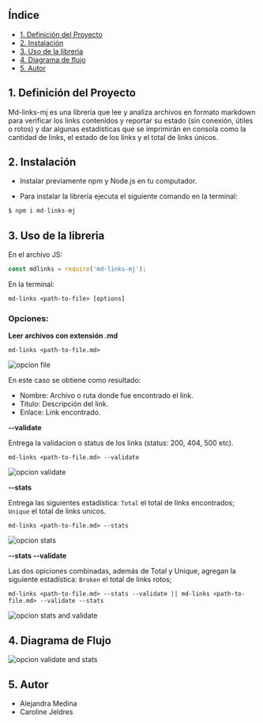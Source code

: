 
## Índice

* [1. Definición del Proyecto](#1-Definición-del-Proyecto)
* [2. Instalación](#2-Instalación)
* [3. Uso de la libreria](#3-Uso-de-la-libreria)
* [4. Diagrama de flujo](#4-Diagrama-de-flujo)
* [5. Autor](#5-Autor)


## 1. Definición del Proyecto

Md-links-mj es una libreria que lee y analiza archivos en formato markdown para verificar los links contenidos y reportar su estado (sin conexión, útiles o rotos) y dar algunas estadísticas que se imprimirán en consola como la cantidad de links, el estado de los links y  el total de links únicos.


## 2. Instalación

* Instalar previamente npm y Node.js en tu computador.

* Para instalar la librería ejecuta el siguiente comando en la terminal:

```js
$ npm i md-links-mj
```
## 3. Uso de la libreria

 En el archivo JS:

```js
const mdlinks = require('md-links-mj');   
```

En la terminal:
 ```
md-links <path-to-file> [options]   
```


### Opciones:

**Leer archivos con extensión .md**

 ```
md-links <path-to-file.md>   
```
![opcion file](https://i.imgur.com/nAyfkyT.png)

En este caso se obtiene como resultado:
- Nombre: Archivo o ruta donde fue encontrado el link.
- Titulo: Descripción del link.
- Enlace: Link encontrado.


**--validate**

Entrega la validacion o status de los links (status: 200, 404, 500 etc).

 ```
md-links <path-to-file.md> --validate  
```
![opcion validate](https://i.imgur.com/Ga5GRwT.png)


**--stats**

Entrega las siguientes estadística: `Total` el total de links encontrados; `Unique` el total de links unicos.

 ```
md-links <path-to-file.md> --stats  
```

![opcion stats](https://i.imgur.com/EqeaUJ3.png)


**--stats --validate**

Las dos opiciones combinadas, además de Total y Unique, agregan la siguiente estadística: `Broken` el total de links rotos;

`md-links <path-to-file.md> --stats --validate || md-links <path-to-file.md> --validate --stats`

![opcion stats and validate](https://i.imgur.com/rTjYBp4.png)


## 4. Diagrama de Flujo
![opcion validate and stats](https://i.imgur.com/t4zfZLl.jpg)

## 5. Autor
* Alejandra Medina
* Caroline Jeldres